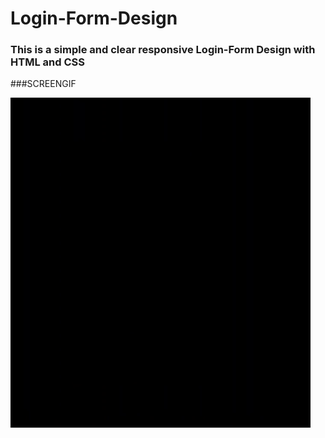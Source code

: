 # Login-Form-Design
<h3>This is a simple and clear responsive Login-Form Design with HTML and CSS </h3>


###SCREENGIF


![](login-design.gif)
